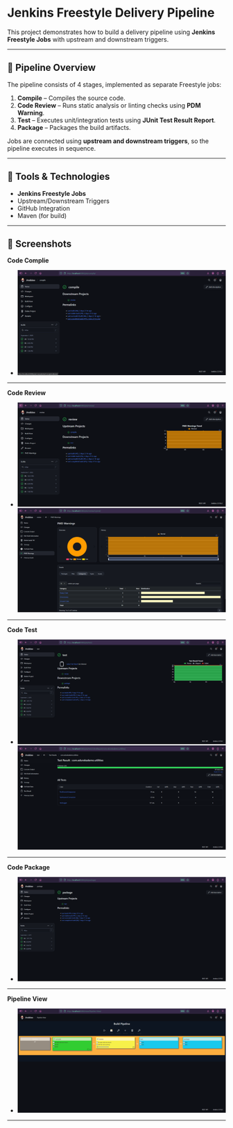 # Jenkins Freestyle Delivery Pipeline

This project demonstrates how to build a delivery pipeline using **Jenkins Freestyle Jobs** with upstream and downstream triggers.  

---

## 🚀 Pipeline Overview
The pipeline consists of 4 stages, implemented as separate Freestyle jobs:

1. **Compile** – Compiles the source code.  
2. **Code Review** – Runs static analysis or linting checks using **PDM Warning**.  
3. **Test** – Executes unit/integration tests using **JUnit Test Result Report**.  
4. **Package** – Packages the build artifacts.  

Jobs are connected using **upstream and downstream triggers**, so the pipeline executes in sequence.

---

## 🔧 Tools & Technologies
- **Jenkins Freestyle Jobs**
- Upstream/Downstream Triggers
- GitHub Integration
- Maven (for build)

---

## 📸 Screenshots

**Code Complie**
- <img src="images/Compile.png">
-------------------------------------
**Code Review**
- <img src="images/Review.png"> <img src="images/Review PDM.png">
-------------------------------------
**Code Test**
- <img src="images/test.png"> <img src="images/test result.png">
-------------------------------------
**Code Package**
- <img src="images/Package.png">
-------------------------------------
**Pipeline View**
- <img src="images/Pipeline View.png"> 
-------------------------------------